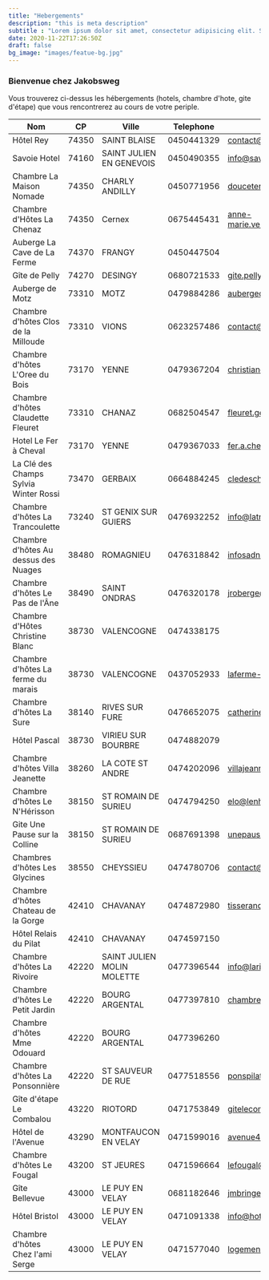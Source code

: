 ```yaml
---
title: "Hebergements"
description: "this is meta description"
subtitle : "Lorem ipsum dolor sit amet, consectetur adipisicing elit. Sequi, repudiandae."
date: 2020-11-22T17:26:50Z
draft: false
bg_image: "images/featue-bg.jpg"
---
```


### Bienvenue chez Jakobsweg

Vous trouverez ci-dessus les hébergements (hotels, chambre d'hote, gite d'étape) que vous rencontrerez au cours de votre periple. 

Nom | CP | Ville | Telephone | Email
-- | -- | -- | -- | --
Hôtel Rey | 74350 | SAINT BLAISE | 0450441329 | contact@hotel-rey.com
Savoie Hotel | 74160 | SAINT JULIEN EN GENEVOIS | 0450490355 | info@savoie-hotel.net
Chambre La Maison Nomade | 74350 | CHARLY ANDILLY | 0450771956 | douceterre@gmail.com
Chambre d'Hôtes La Chenaz | 74350 | Cernex | 0675445431 | anne-marie.venaut@wanadoo.fr
Auberge La Cave de La Ferme | 74370 | FRANGY | 0450447504 | 
Gîte de Pelly | 74270 | DESINGY | 0680721533 | gite.pelly@free.fr
Auberge de Motz | 73310 | MOTZ | 0479884286 | aubergedemotz@wanadoo.fr
Chambre d'hôtes Clos de la Milloude | 73310 | VIONS | 0623257486 | contact@closdelamilloude.com
Chambre d'hôtes L'Oree du Bois | 73170 | YENNE | 0479367204 | christiane.borgey@orange.fr
Chambre d'hôtes Claudette Fleuret | 73310 | CHANAZ | 0682504547 | fleuret.gerard@club-internet.fr
Hotel Le Fer à Cheval | 73170 | YENNE | 0479367033 | fer.a.cheval@wanadoo.fr
La Clé des Champs Sylvia Winter Rossi | 73470 | GERBAIX | 0664884245 | cledeschamps73@hotmail.fr
Chambre d'hôtes La Trancoulette | 73240 | ST GENIX SUR GUIERS | 0476932252 | info@latrancoulette.fr
Chambre d'hôtes Au dessus des Nuages | 38480 | ROMAGNIEU | 0476318842 | infosadn@aol.com
Chambre d'hôtes Le Pas de l'Âne | 38490 | SAINT ONDRAS | 0476320178 | jroberge@wanadoo.fr
Chambre d'Hôtes Christine Blanc | 38730 | VALENCOGNE | 0474338175 | 
Chambre d'hôtes La ferme du marais | 38730 | VALENCOGNE | 0437052933 | laferme-dumarais@hotmail.fr
Chambre d'hôtes La Sure | 38140 | RIVES SUR FURE | 0476652075 | catherinebonsignore@orange.fr
Hôtel Pascal | 38730 | VIRIEU SUR BOURBRE | 0474882079 | 
Chambre d'hôtes Villa Jeanette | 38260 | LA COTE ST ANDRE | 0474202096 | villajeannette@orange.fr
Chambre d'hôtes Le N'Hérisson | 38150 | ST ROMAIN DE SURIEU | 0474794250 | elo@lenherisson.com
Gite Une Pause sur la Colline | 38150 | ST ROMAIN DE SURIEU | 0687691398 | unepausesurlacolline@live.fr
Chambres d'hôtes Les Glycines | 38550 | CHEYSSIEU | 0474780706 | contact@lesglycines38.com
Chambre d'hôtes Chateau de la Gorge | 42410 | CHAVANAY | 0474872980 | tisserand.tisserand@wanadoo.fr
Hôtel Relais du Pilat | 42410 | CHAVANAY | 0474597150 | 
Chambre d'hôtes La Rivoire | 42220 | SAINT JULIEN MOLIN MOLETTE | 0477396544 | info@larivoire.net
Chambre d'hôtes Le Petit Jardin | 42220 | BOURG ARGENTAL | 0477397810 | chambrepilat@aol.com
Chambre d'hôtes Mme Odouard | 42220 | BOURG ARGENTAL | 0477396260 | 
Chambre d'hôtes La Ponsonnière | 42220 | ST SAUVEUR DE RUE | 0477518556 | ponspilat@free.fr
Gîte d'étape Le Combalou | 43220 | RIOTORD | 0471753849 | gitelecombalou@wanadoo.fr
Hôtel de l'Avenue | 43290 | MONTFAUCON EN VELAY | 0471599016 | avenue43@free.fr
Chambre d'hôtes Le Fougal | 43200 | ST JEURES | 0471596664 | lefougal@yahoo.fr
Gîte Bellevue | 43000 | LE PUY EN VELAY | 0681182646 | jmbringer@free.fr
Hôtel Bristol | 43000 | LE PUY EN VELAY | 0471091338 | info@hotelbristol-lepuy.com
Chambre d'hôtes Chez l'ami Serge | 43000 | LE PUY EN VELAY | 0471577040 | logementdelorme@live.fr